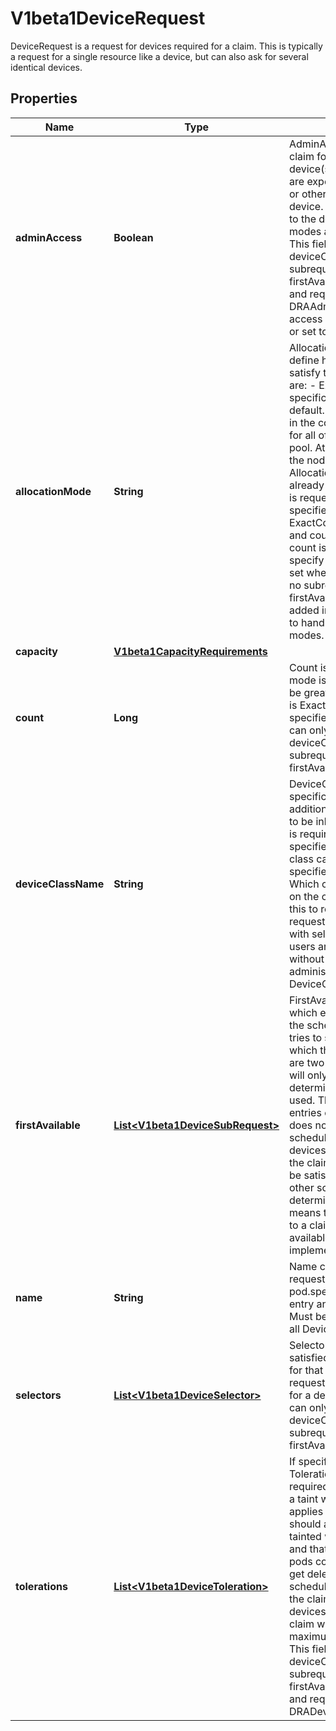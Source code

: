 

# V1beta1DeviceRequest

DeviceRequest is a request for devices required for a claim. This is typically a request for a single resource like a device, but can also ask for several identical devices.
## Properties

Name | Type | Description | Notes
------------ | ------------- | ------------- | -------------
**adminAccess** | **Boolean** | AdminAccess indicates that this is a claim for administrative access to the device(s). Claims with AdminAccess are expected to be used for monitoring or other management services for a device.  They ignore all ordinary claims to the device with respect to access modes and any resource allocations.  This field can only be set when deviceClassName is set and no subrequests are specified in the firstAvailable list.  This is an alpha field and requires enabling the DRAAdminAccess feature gate. Admin access is disabled if this field is unset or set to false, otherwise it is enabled. |  [optional]
**allocationMode** | **String** | AllocationMode and its related fields define how devices are allocated to satisfy this request. Supported values are:  - ExactCount: This request is for a specific number of devices.   This is the default. The exact number is provided in the   count field.  - All: This request is for all of the matching devices in a pool.   At least one device must exist on the node for the allocation to succeed.   Allocation will fail if some devices are already allocated,   unless adminAccess is requested.  If AllocationMode is not specified, the default mode is ExactCount. If the mode is ExactCount and count is not specified, the default count is one. Any other requests must specify this field.  This field can only be set when deviceClassName is set and no subrequests are specified in the firstAvailable list.  More modes may get added in the future. Clients must refuse to handle requests with unknown modes. |  [optional]
**capacity** | [**V1beta1CapacityRequirements**](V1beta1CapacityRequirements.md) |  |  [optional]
**count** | **Long** | Count is used only when the count mode is \&quot;ExactCount\&quot;. Must be greater than zero. If AllocationMode is ExactCount and this field is not specified, the default is one.  This field can only be set when deviceClassName is set and no subrequests are specified in the firstAvailable list. |  [optional]
**deviceClassName** | **String** | DeviceClassName references a specific DeviceClass, which can define additional configuration and selectors to be inherited by this request.  A class is required if no subrequests are specified in the firstAvailable list and no class can be set if subrequests are specified in the firstAvailable list. Which classes are available depends on the cluster.  Administrators may use this to restrict which devices may get requested by only installing classes with selectors for permitted devices. If users are free to request anything without restrictions, then administrators can create an empty DeviceClass for users to reference. |  [optional]
**firstAvailable** | [**List&lt;V1beta1DeviceSubRequest&gt;**](V1beta1DeviceSubRequest.md) | FirstAvailable contains subrequests, of which exactly one will be satisfied by the scheduler to satisfy this request. It tries to satisfy them in the order in which they are listed here. So if there are two entries in the list, the scheduler will only check the second one if it determines that the first one cannot be used.  This field may only be set in the entries of DeviceClaim.Requests.  DRA does not yet implement scoring, so the scheduler will select the first set of devices that satisfies all the requests in the claim. And if the requirements can be satisfied on more than one node, other scheduling features will determine which node is chosen. This means that the set of devices allocated to a claim might not be the optimal set available to the cluster. Scoring will be implemented later. |  [optional]
**name** | **String** | Name can be used to reference this request in a pod.spec.containers[].resources.claims entry and in a constraint of the claim.  Must be a DNS label and unique among all DeviceRequests in a ResourceClaim. | 
**selectors** | [**List&lt;V1beta1DeviceSelector&gt;**](V1beta1DeviceSelector.md) | Selectors define criteria which must be satisfied by a specific device in order for that device to be considered for this request. All selectors must be satisfied for a device to be considered.  This field can only be set when deviceClassName is set and no subrequests are specified in the firstAvailable list. |  [optional]
**tolerations** | [**List&lt;V1beta1DeviceToleration&gt;**](V1beta1DeviceToleration.md) | If specified, the request&#39;s tolerations.  Tolerations for NoSchedule are required to allocate a device which has a taint with that effect. The same applies to NoExecute.  In addition, should any of the allocated devices get tainted with NoExecute after allocation and that effect is not tolerated, then all pods consuming the ResourceClaim get deleted to evict them. The scheduler will not let new pods reserve the claim while it has these tainted devices. Once all pods are evicted, the claim will get deallocated.  The maximum number of tolerations is 16.  This field can only be set when deviceClassName is set and no subrequests are specified in the firstAvailable list.  This is an alpha field and requires enabling the DRADeviceTaints feature gate. |  [optional]



